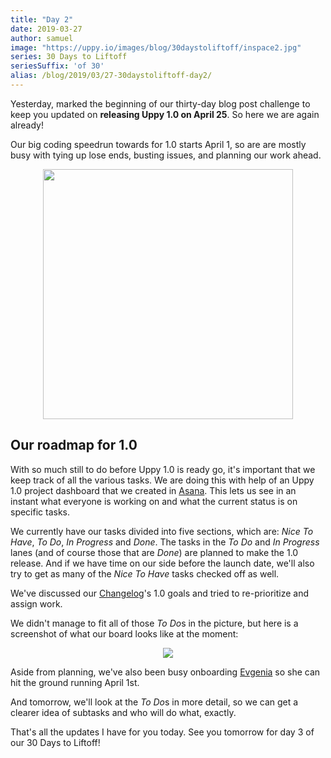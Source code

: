 ```yaml
---
title: "Day 2"
date: 2019-03-27
author: samuel
image: "https://uppy.io/images/blog/30daystoliftoff/inspace2.jpg"
series: 30 Days to Liftoff
seriesSuffix: 'of 30'
alias: /blog/2019/03/27-30daystoliftoff-day2/
---
```


Yesterday, marked the beginning of our thirty-day blog post challenge to keep you updated on **releasing Uppy 1.0 on April 25**. So here we are again already! 
 
<!--more-->

Our big coding speedrun towards for 1.0 starts April 1, so are are mostly busy with tying up lose ends, busting issues, and planning our work ahead.

<center><img width="400" src="/images/blog/30daystoliftoff/inspace2.jpg"><br /></center>

## Our roadmap for 1.0

With so much still to do before Uppy 1.0 is ready go, it's important that we keep track of all the various tasks. We are doing this with help of an Uppy 1.0 project dashboard that we created in [Asana](https://asana.com). This lets us see in an instant what everyone is working on and what the current status is on specific tasks. 

We currently have our tasks divided into five sections, which are: *Nice To Have*, *To Do*, *In Progress* and *Done*. The tasks in the *To Do* and *In Progress* lanes (and of course those that are *Done*) are planned to make the 1.0 release. And if we have time on our side before the launch date, we'll also try to get as many of the *Nice To Have* tasks checked off as well.

We've discussed our [Changelog](https://github.com/transloadit/uppy/blob/master/CHANGELOG.md#10-goals)'s 1.0 goals and tried to re-prioritize and assign work. 

We didn't manage to fit all of those *To Do*s in the picture, but here is a screenshot of what our board looks like at the moment:

<center><img src="/images/blog/30daystoliftoff/2019-03-27-board02.png"></center>

Aside from planning, we've also been busy onboarding [Evgenia](https://github.com/lakesare) so she can hit the ground running April 1st.

And tomorrow, we'll look at the *To Do*s in more detail, so we can get a clearer idea of subtasks and who will do what, exactly.

That's all the updates I have for you today. See you tomorrow for day 3 of our 30 Days to Liftoff!
